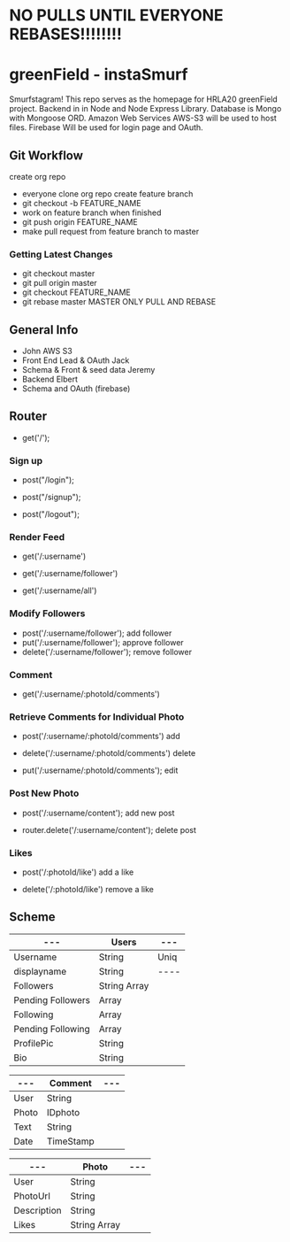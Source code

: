 # NO PULLS UNTIL EVERYONE REBASES!!!!!!!!

# greenField - instaSmurf

Smurfstagram!
This repo serves as the homepage for HRLA20 greenField project. Backend in in Node and Node Express Library. Database is Mongo with Mongoose ORD. Amazon Web Services AWS-S3 will be used to host files. Firebase Will be used for login page and OAuth.

## Git Workflow

create org repo

* everyone clone org repo
  create feature branch
* git checkout -b FEATURE_NAME
* work on feature branch
  when finished
* git push origin FEATURE_NAME
* make pull request from feature branch to master

### Getting Latest Changes

* git checkout master
* git pull origin master
* git checkout FEATURE_NAME
* git rebase master
  MASTER ONLY PULL AND REBASE

## General Info

* John AWS S3
* Front End Lead & OAuth Jack
* Schema & Front & seed data Jeremy
* Backend Elbert
* Schema and OAuth (firebase)

## Router

* get('/');

### Sign up

* post("/login");

* post("/signup");

* post("/logout");

### Render Feed

* get('/:username')

* get('/:username/follower')

* get('/:username/all')

### Modify Followers

* post('/:username/follower'); add follower
* put('/:username/follower'); approve follower
* delete('/:username/follower'); remove follower

### Comment

* get('/:username/:photoId/comments')

### Retrieve Comments for Individual Photo

* post('/:username/:photoId/comments') add

* delete('/:username/:photoId/comments') delete

* put('/:username/:photoId/comments'); edit

### Post New Photo

* post('/:username/content'); add new post

* router.delete('/:username/content'); delete post

### Likes

* post('/:photoId/like') add a like

* delete('/:photoId/like') remove a like

## Scheme

| ---               | Users        | ---  |
| ----------------- | ------------ | ---- |
| Username          | String       | Uniq |
| displayname       | String       | ---- |
| Followers         | String Array |
| Pending Followers | Array        |
| Following         | Array        |
| Pending Following | Array        |
| ProfilePic        | String       |
| Bio               | String       |

| ---   | Comment   | --- |
| ----- | --------- | --- |
| User  | String    |
| Photo | IDphoto   |
| Text  | String    |
| Date  | TimeStamp |

| ---         | Photo        | --- |
| ----------- | ------------ | --- |
| User        | String       |
| PhotoUrl    | String       |
| Description | String       |
| Likes       | String Array |
